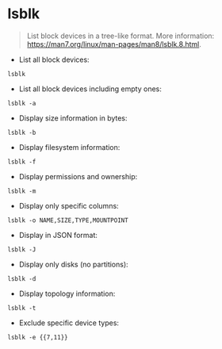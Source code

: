# lsblk

> List block devices in a tree-like format.
> More information: <https://man7.org/linux/man-pages/man8/lsblk.8.html>.

- List all block devices:

`lsblk`

- List all block devices including empty ones:

`lsblk -a`

- Display size information in bytes:

`lsblk -b`

- Display filesystem information:

`lsblk -f`

- Display permissions and ownership:

`lsblk -m`

- Display only specific columns:

`lsblk -o NAME,SIZE,TYPE,MOUNTPOINT`

- Display in JSON format:

`lsblk -J`

- Display only disks (no partitions):

`lsblk -d`

- Display topology information:

`lsblk -t`

- Exclude specific device types:

`lsblk -e {{7,11}}`